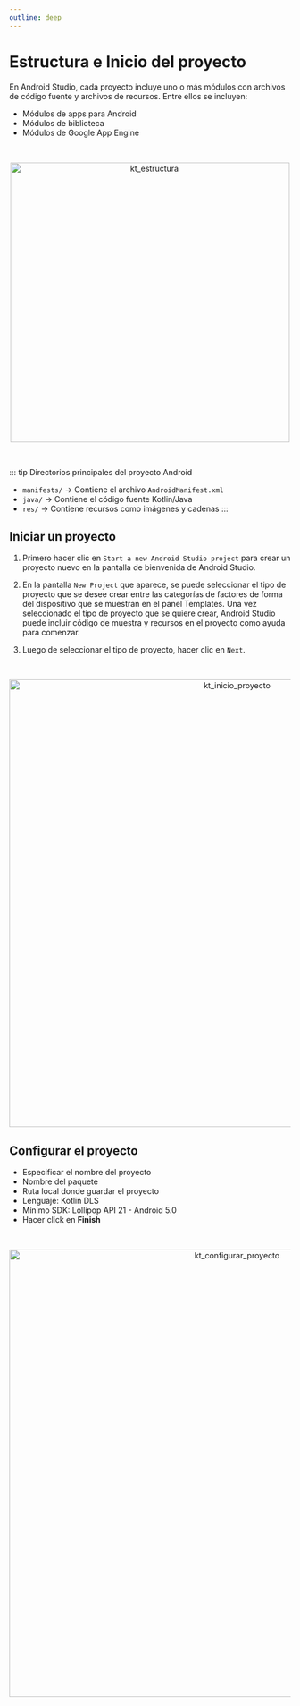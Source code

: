```yaml
---
outline: deep
---
```


# Estructura e Inicio del proyecto

En Android Studio, cada proyecto incluye uno o más módulos con archivos de código fuente y archivos de recursos. Entre ellos se incluyen:

* Módulos de apps para Android
* Módulos de biblioteca
* Módulos de Google App Engine

<br>
<p align="center">
  <img src="/kotlin_estructura.png" width="500" alt="kt_estructura"/>
</p>

<br>


::: tip Directorios principales del proyecto Android
- `manifests/` → Contiene el archivo `AndroidManifest.xml`
- `java/` → Contiene el código fuente Kotlin/Java
- `res/` → Contiene recursos como imágenes y cadenas
:::


## Iniciar un proyecto

1. Primero hacer clic en `Start a new Android Studio project` para crear un proyecto nuevo en la pantalla de bienvenida de Android Studio.

2. En la pantalla `New Project` que aparece, se puede seleccionar el tipo de proyecto que se desee crear entre las categorías de factores de forma del dispositivo que se muestran en el panel Templates. Una vez seleccionado el tipo de proyecto que se quiere crear, Android Studio puede incluir código de muestra y recursos en el proyecto como ayuda para comenzar.

3. Luego de seleccionar el tipo de proyecto, hacer clic en `Next`.



<br>
<p align="center">
  <img src="/kotlin_inicio_proyecto.png" width="800" alt="kt_inicio_proyecto"/>
</p>


## Configurar el proyecto

- Especificar el nombre del proyecto
- Nombre del paquete
- Ruta local donde guardar el proyecto
- Lenguaje: Kotlin DLS
- Mínimo SDK: Lollipop API 21 - Android 5.0
- Hacer click en **Finish**


<br>
<p align="center">
  <img src="/kotlin_configurar_proyecto.png" width="800" alt="kt_configurar_proyecto"/>
</p>

